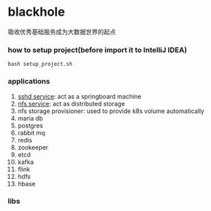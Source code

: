 # blackhole

吸收优秀基础服务成为大数据世界的起点

### how to setup project(before import it to IntelliJ IDEA)

```shell
bash setup_project.sh
```

### applications

1. [sshd service](application/ssh): act as a springboard machine
2. [nfs service](application/nfs): act as distributed storage
3. nfs storage provisioner: used to provide k8s volume automatically
4. maria db
5. postgres
6. rabbit mq
7. redis
8. zookeeper
9. etcd
10. kafka
11. flink
12. hdfs
13. hbase

### libs
